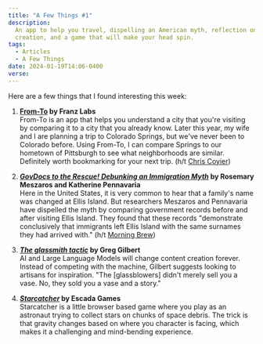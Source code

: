 ```yaml
---
title: "A Few Things #1"
description:
  An app to help you travel, dispelling an American myth, reflection on
  creation, and a game that will make your head spin.
tags:
  - Articles
  - A Few Things
date: 2024-01-19T14:06-0400
verse:
---
```


Here are a few things that I found interesting this week:

1. **[From-To](https://from-to.app/) by Franz Labs**<br/>From-To is an app that
   helps you understand a city that you're visiting by comparing it to a city
   that you already know. Later this year, my wife and I are planning a trip to
   Colorado Springs, but we've never been to Colorado before. Using From-To, I
   can compare Springs to our hometown of Pittsburgh to see what neighborhoods
   are similar. Definitely worth bookmarking for your next trip. (h/t
   [Chris Coyier](https://chriscoyier.net))

2. **[_GovDocs to the Rescue! Debunking an Immigration Myth_](https://journals.ala.org/index.php/dttp/article/view/6655/8939)
   by Rosemary Meszaros and Katherine Pennavaria**<br/>Here in the United
   States, it is very common to hear that a family's name was changed at Ellis
   Island. But researchers Meszaros and Pennavaria have dispelled the myth by
   comparing government records before and after visiting Ellis Island. They
   found that these records "demonstrate conclusively that immigrants left Ellis
   Island with the same surnames they had arrived with." (h/t
   [Morning Brew](https://www.morningbrew.com/daily))

3. **[_The glassmith tactic_](https://www.ggnotes.com/the-glassmith-tactic/) by
   Greg Gilbert**<br/>AI and Large Language Models will change content creation
   forever. Instead of competing with the machine, Gilbert suggests looking to
   artisans for inspiration. "The [glassblowers] didn't merely sell you a vase.
   No, they sold you a vase and a story."

4. **[_Starcatcher_](https://escada-games.itch.io/starcatcher) by Escada
   Games**<br/>Starcatcher is a little browser based game where you play as an
   astronaut trying to collect stars on chunks of space debris. The trick is
   that gravity changes based on where you character is facing, which makes it a
   challenging and mind-bending experience.

